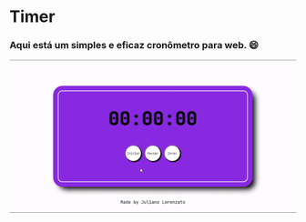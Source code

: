 # Timer

### Aqui está um simples e eficaz cronômetro para web. :smile:

<img src="resources/demonstration.gif" alt="demonstração">
